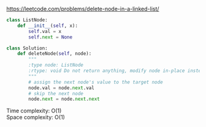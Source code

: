 <https://leetcode.com/problems/delete-node-in-a-linked-list/>
```python
class ListNode:
    def __init__(self, x):
        self.val = x
        self.next = None

class Solution:
    def deleteNode(self, node):
        """
        :type node: ListNode
        :rtype: void Do not return anything, modify node in-place instead.
        """
        # assign the next node's value to the target node
        node.val = node.next.val
        # skip the next node
        node.next = node.next.next
```
Time complexity: O(1)  
Space complexity: O(1)
